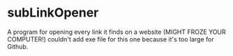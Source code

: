 # subLinkOpener
A program for opening every link it finds on a website (MIGHT FROZE YOUR COMPUTER!)
couldn't add exe file for this one because it's too large for Github.
